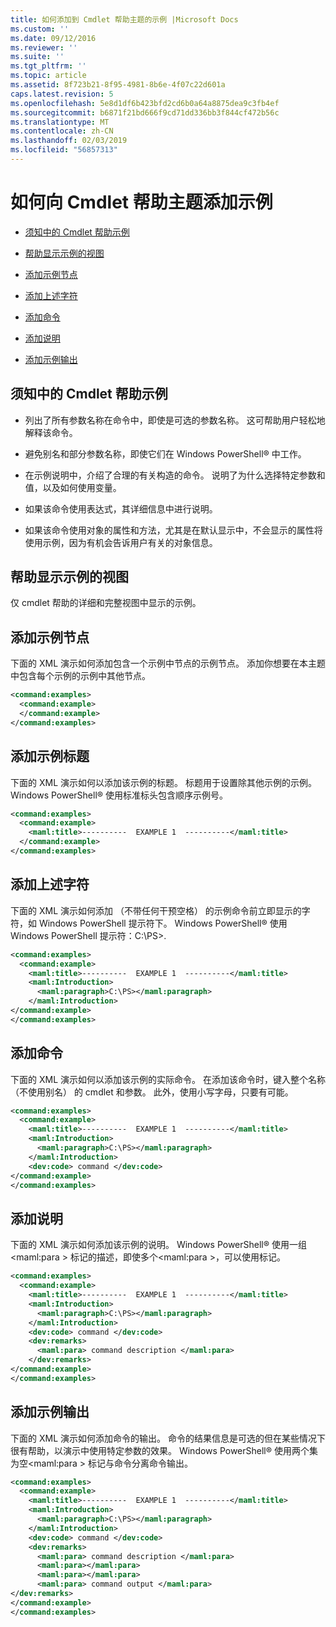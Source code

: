 ```yaml
---
title: 如何添加到 Cmdlet 帮助主题的示例 |Microsoft Docs
ms.custom: ''
ms.date: 09/12/2016
ms.reviewer: ''
ms.suite: ''
ms.tgt_pltfrm: ''
ms.topic: article
ms.assetid: 8f723b21-8f95-4981-8b6e-4f07c22d601a
caps.latest.revision: 5
ms.openlocfilehash: 5e8d1df6b423bfd2cd6b0a64a8875dea9c3fb4ef
ms.sourcegitcommit: b6871f21bd666f9cd71dd336bb3f844cf472b56c
ms.translationtype: MT
ms.contentlocale: zh-CN
ms.lasthandoff: 02/03/2019
ms.locfileid: "56857313"
---
```

# <a name="how-to-add-examples-to-a-cmdlet-help-topic"></a>如何向 Cmdlet 帮助主题添加示例

- [须知中的 Cmdlet 帮助示例](#Things-to-Know-about-Examples-in-Cmdlet-Help)

- [帮助显示示例的视图](#Help-Views-that-Display-Examples)

- [添加示例节点](#Adding-an-Examples-Node)

- [添加上述字符](#Adding-Preceding-Characters)

- [添加命令](#Adding-the-Command)

- [添加说明](#Adding-a-Description)

- [添加示例输出](#Adding-Example-Output)

## <a name="things-to-know-about-examples-in-cmdlet-help"></a>须知中的 Cmdlet 帮助示例

- 列出了所有参数名称在命令中，即使是可选的参数名称。 这可帮助用户轻松地解释该命令。

- 避免别名和部分参数名称，即使它们在 Windows PowerShell® 中工作。

- 在示例说明中，介绍了合理的有关构造的命令。 说明了为什么选择特定参数和值，以及如何使用变量。

- 如果该命令使用表达式，其详细信息中进行说明。

- 如果该命令使用对象的属性和方法，尤其是在默认显示中，不会显示的属性将使用示例，因为有机会告诉用户有关的对象信息。

## <a name="help-views-that-display-examples"></a>帮助显示示例的视图

仅 cmdlet 帮助的详细和完整视图中显示的示例。

## <a name="adding-an-examples-node"></a>添加示例节点

下面的 XML 演示如何添加包含一个示例中节点的示例节点。 添加你想要在本主题中包含每个示例的示例中其他节点。

```xml
<command:examples>
  <command:example>
  </command:example>
</command:examples>
```

## <a name="adding-an-example-title"></a>添加示例标题

下面的 XML 演示如何以添加该示例的标题。 标题用于设置除其他示例的示例。 Windows PowerShell® 使用标准标头包含顺序示例号。

```xml
<command:examples>
  <command:example>
    <maml:title>----------  EXAMPLE 1  ----------</maml:title>
  </command:example>
</command:examples>
```

## <a name="adding-preceding-characters"></a>添加上述字符

下面的 XML 演示如何添加 （不带任何干预空格） 的示例命令前立即显示的字符，如 Windows PowerShell 提示符下。 Windows PowerShell® 使用 Windows PowerShell 提示符：C:\PS>.

```xml
<command:examples>
  <command:example>
    <maml:title>----------  EXAMPLE 1  ----------</maml:title>
    <maml:Introduction>
      <maml:paragraph>C:\PS></maml:paragraph>
    </maml:Introduction>
</command:example>
</command:examples>
```

## <a name="adding-the-command"></a>添加命令

下面的 XML 演示如何以添加该示例的实际命令。 在添加该命令时，键入整个名称 （不使用别名） 的 cmdlet 和参数。 此外，使用小写字母，只要有可能。

```xml
<command:examples>
  <command:example>
    <maml:title>----------  EXAMPLE 1  ----------</maml:title>
    <maml:Introduction>
      <maml:paragraph>C:\PS></maml:paragraph>
    </maml:Introduction>
    <dev:code> command </dev:code>
</command:example>
</command:examples>
```

## <a name="adding-a-description"></a>添加说明

下面的 XML 演示如何添加该示例的说明。 Windows PowerShell® 使用一组\<maml:para > 标记的描述，即使多个\<maml:para >，可以使用标记。

```xml
<command:examples>
  <command:example>
    <maml:title>----------  EXAMPLE 1  ----------</maml:title>
    <maml:Introduction>
      <maml:paragraph>C:\PS></maml:paragraph>
    </maml:Introduction>
    <dev:code> command </dev:code>
    <dev:remarks>
      <maml:para> command description </maml:para>
    </dev:remarks>
</command:example>
</command:examples>
```

## <a name="adding-example-output"></a>添加示例输出

下面的 XML 演示如何添加命令的输出。 命令的结果信息是可选的但在某些情况下很有帮助，以演示中使用特定参数的效果。 Windows PowerShell® 使用两个集为空\<maml:para > 标记与命令分离命令输出。

```xml
<command:examples>
  <command:example>
    <maml:title>----------  EXAMPLE 1  ----------</maml:title>
    <maml:Introduction>
      <maml:paragraph>C:\PS></maml:paragraph>
    </maml:Introduction>
    <dev:code> command </dev:code>
    <dev:remarks>
      <maml:para> command description </maml:para>
      <maml:para></maml:para>
      <maml:para></maml:para>
      <maml:para> command output </maml:para>
</dev:remarks>
</command:example>
</command:examples>
```